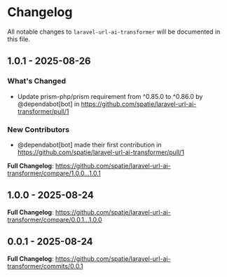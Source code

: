 # Changelog

All notable changes to `laravel-url-ai-transformer` will be documented in this file.

## 1.0.1 - 2025-08-26

### What's Changed

* Update prism-php/prism requirement from ^0.85.0 to ^0.86.0 by @dependabot[bot] in https://github.com/spatie/laravel-url-ai-transformer/pull/1

### New Contributors

* @dependabot[bot] made their first contribution in https://github.com/spatie/laravel-url-ai-transformer/pull/1

**Full Changelog**: https://github.com/spatie/laravel-url-ai-transformer/compare/1.0.0...1.0.1

## 1.0.0 - 2025-08-24

**Full Changelog**: https://github.com/spatie/laravel-url-ai-transformer/compare/0.0.1...1.0.0

## 0.0.1 - 2025-08-24

**Full Changelog**: https://github.com/spatie/laravel-url-ai-transformer/commits/0.0.1
